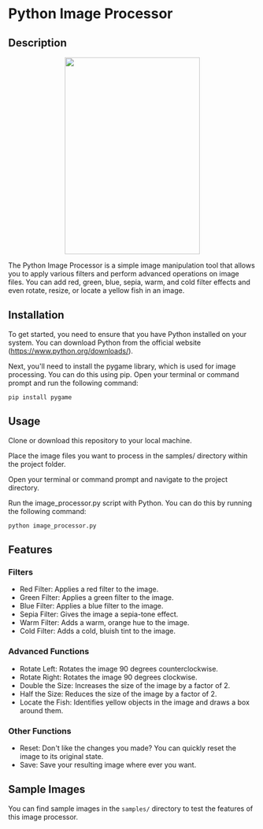 # Python Image Processor
## Description

<p align="center">
  <img width="274" height="400" src="https://github.com/salmanayazz/python-image-processor/assets/80385814/0ac35a47-fc01-4360-a529-07154b78123b">
</p>


The Python Image Processor is a simple image manipulation tool that allows you to apply various filters and perform advanced operations on image files. You can add  red, green, blue, sepia, warm, and cold filter effects and even rotate, resize, or locate a yellow fish in an image.

## Installation

To get started, you need to ensure that you have Python installed on your system. You can download Python from the official website (https://www.python.org/downloads/).

Next, you'll need to install the pygame library, which is used for image processing. You can do this using pip. Open your terminal or command prompt and run the following command:
```
pip install pygame
```
## Usage

Clone or download this repository to your local machine.

Place the image files you want to process in the samples/ directory within the project folder.

Open your terminal or command prompt and navigate to the project directory.

Run the image_processor.py script with Python. You can do this by running the following command:

```
python image_processor.py
```

## Features
### Filters

- Red Filter: Applies a red filter to the image.
- Green Filter: Applies a green filter to the image.
- Blue Filter: Applies a blue filter to the image.
- Sepia Filter: Gives the image a sepia-tone effect.
- Warm Filter: Adds a warm, orange hue to the image.
- Cold Filter: Adds a cold, bluish tint to the image.

### Advanced Functions

- Rotate Left: Rotates the image 90 degrees counterclockwise.
- Rotate Right: Rotates the image 90 degrees clockwise.
- Double the Size: Increases the size of the image by a factor of 2.
- Half the Size: Reduces the size of the image by a factor of 2.
- Locate the Fish: Identifies yellow objects in the image and draws a box around them.

### Other Functions
- Reset: Don't like the changes you made? You can quickly reset the image to its original state.
- Save: Save your resulting image where ever you want.

## Sample Images

You can find sample images in the `samples/` directory to test the features of this image processor.